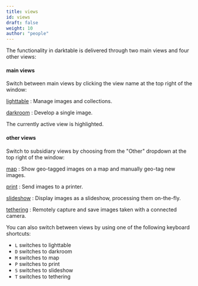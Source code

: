 ```yaml
---
title: views
id: views
draft: false
weight: 10
author: "people"
---
```


The functionality in darktable is delivered through two main views and four other views:

#### main views
Switch between main views by clicking the view name at the top right of the window:

[lighttable](../../lighttable/_index.md)
: Manage images and collections.

[darkroom](../../darkroom/_index.md)
: Develop a single image.

The currently active view is highlighted.

#### other views
Switch to subsidiary views by choosing from the "Other" dropdown at the top right of the window:

[map](../../map/_index.md)
: Show geo-tagged images on a map and manually geo-tag new images.

[print](../../print/_index.md)
: Send images to a printer.

[slideshow](../../slideshow/_index.md)
: Display images as a slideshow, processing them on-the-fly.

[tethering](../../tethering/_index.md)
: Remotely capture and save images taken with a connected camera.

You can also switch between views by using one of the following keyboard shortcuts:

 - `L` switches to lighttable
 - `D` switches to darkroom
 - `M` switches to map
 - `P` switches to print
 - `S` switches to slideshow
 - `T` switches to tethering

